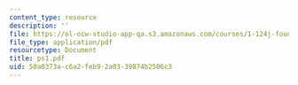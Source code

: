 ```yaml
---
content_type: resource
description: ''
file: https://ol-ocw-studio-app-qa.s3.amazonaws.com/courses/1-124j-foundations-of-software-engineering-fall-2000/50a0373ac6a2feb92a0339874b2506c3_ps1.pdf
file_type: application/pdf
resourcetype: Document
title: ps1.pdf
uid: 50a0373a-c6a2-feb9-2a03-39874b2506c3
---
```

